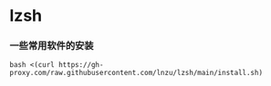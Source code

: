 # lzsh
### 一些常用软件的安装
~~~
bash <(curl https://gh-proxy.com/raw.githubusercontent.com/lnzu/lzsh/main/install.sh)
~~~

